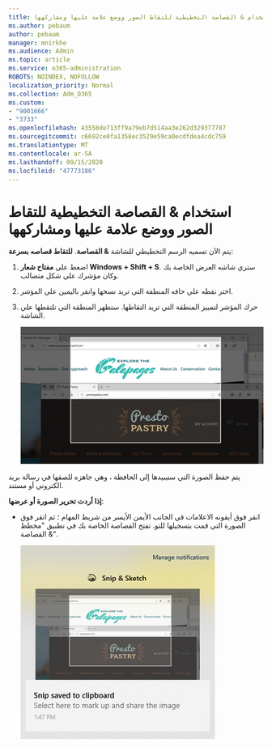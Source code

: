 ```yaml
---
title: استخدام & القصاصة التخطيطية للتقاط الصور ووضع علامة عليها ومشاركهها
ms.author: pebaum
author: pebaum
manager: mnirkhe
ms.audience: Admin
ms.topic: article
ms.service: o365-administration
ROBOTS: NOINDEX, NOFOLLOW
localization_priority: Normal
ms.collection: Adm_O365
ms.custom:
- "9001666"
- "3733"
ms.openlocfilehash: 43558de713ff9a79eb7d514aa3e262d329377787
ms.sourcegitcommit: c6692ce0fa1358ec3529e59ca0ecdfdea4cdc759
ms.translationtype: MT
ms.contentlocale: ar-SA
ms.lasthandoff: 09/15/2020
ms.locfileid: "47773186"
---
```

# <a name="use-snip--sketch-to-capture-mark-up-and-share-images"></a>استخدام & القصاصة التخطيطية للتقاط الصور ووضع علامة عليها ومشاركهها

يتم الآن تسميه الرسم التخطيطي للشاشة **& القصاصة**. **للتقاط قصاصه بسرعة**:

1. اضغط علي **مفتاح شعار Windows + Shift + S**. ستري شاشه العرض الخاصة بك وكان مؤشرك علي شكل متصالب. 

2. اختر نقطه علي حافه المنطقة التي تريد نسخها وانقر باليمين علي المؤشر. 

3. حرك المؤشر لتمييز المنطقة التي تريد التقاطها. ستظهر المنطقة التي تلتقطها علي الشاشة.

   ![صوره التحديد المميز](media/snipone.png)

يتم حفظ الصورة التي سنيبيدها إلى الحافظة ، وهي جاهزه للصقها في رسالة بريد الكتروني أو مستند. 

**إذا أردت تحرير الصورة أو عرضها**: 

- انقر فوق أيقونه الاعلامات في الجانب الأيمن الأيسر من شريط المهام ؛ ثم انقر فوق الصورة التي قمت بتسجيلها للتو. تفتح القصاصة الخاصة بك في تطبيق "مخطط القصاصة &".

   ![صوره صوره معروضه في تطبيق التقطيع](media/sniptwo.png)
